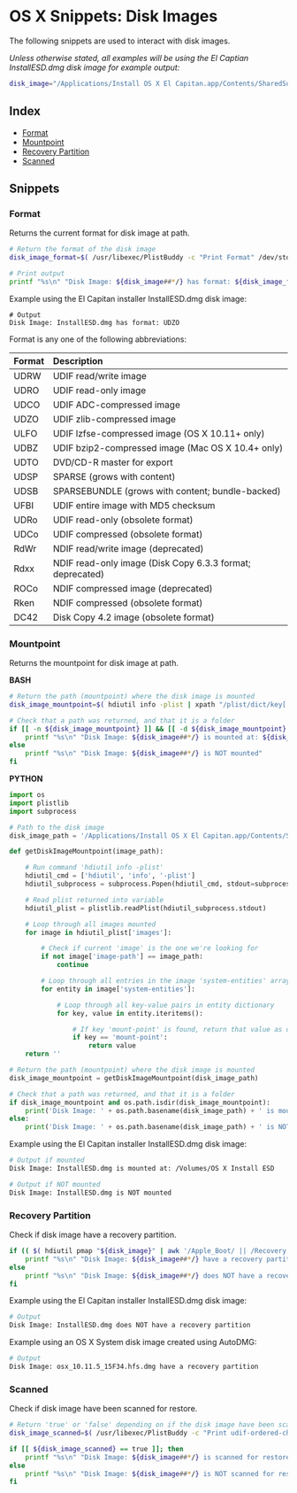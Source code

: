 # OS X Snippets: Disk Images 

The following snippets are used to interact with disk images.

_Unless otherwise stated, all examples will be using the El Captian InstallESD.dmg disk image for example output:_

```bash
disk_image="/Applications/Install OS X El Capitan.app/Contents/SharedSupport/InstallESD.dmg"
```

## Index

* [Format](https://github.com/erikberglund/Scripts/blob/master/snippets/osx_diskimages.md#format)
* [Mountpoint](https://github.com/erikberglund/Scripts/blob/master/snippets/osx_diskimages.md#mountpoint)
* [Recovery Partition](https://github.com/erikberglund/Scripts/blob/master/snippets/osx_diskimages.md#recovery-partition)
* [Scanned](https://github.com/erikberglund/Scripts/blob/master/snippets/osx_diskimages.md#scanned)

## Snippets

### Format

Returns the current format for disk image at path.

```bash
# Return the format of the disk image
disk_image_format=$( /usr/libexec/PlistBuddy -c "Print Format" /dev/stdin <<< $( hdiutil imageinfo "${disk_image}" -plist ) )

# Print output
printf "%s\n" "Disk Image: ${disk_image##*/} has format: ${disk_image_format}"
```

Example using the El Capitan installer InstallESD.dmg disk image:

```
# Output
Disk Image: InstallESD.dmg has format: UDZO
```

Format is any one of the following abbreviations:

| Format | Description           |
|:-------|:----------------------|
| UDRW   | UDIF read/write image |
| UDRO   | UDIF read-only image |
| UDCO   | UDIF ADC-compressed image |
| UDZO   | UDIF zlib-compressed image |
| ULFO   | UDIF lzfse-compressed image (OS X 10.11+ only) |
| UDBZ   | UDIF bzip2-compressed image (Mac OS X 10.4+ only) |
| UDTO   | DVD/CD-R master for export |
| UDSP   | SPARSE (grows with content) |
| UDSB   | SPARSEBUNDLE (grows with content; bundle-backed) |
| UFBI   | UDIF entire image with MD5 checksum |
| UDRo   | UDIF read-only (obsolete format) |
| UDCo   | UDIF compressed (obsolete format) |
| RdWr   | NDIF read/write image (deprecated) |
| Rdxx   | NDIF read-only image (Disk Copy 6.3.3 format; deprecated) |
| ROCo   | NDIF compressed image (deprecated) |
| Rken   | NDIF compressed (obsolete format) |
| DC42   | Disk Copy 4.2 image (obsolete format) |

### Mountpoint

Returns the mountpoint for disk image at path.

**BASH**
```bash
# Return the path (mountpoint) where the disk image is mounted
disk_image_mountpoint=$( hdiutil info -plist | xpath "/plist/dict/key[.='images']/following-sibling::array/dict/key[.='image-path']/following-sibling::string[1][contains(., \"${disk_image}\")]/../key[.='system-entities']/following-sibling::array/dict/key[.='mount-point']/following-sibling::string/text()" 2>/dev/null )

# Check that a path was returned, and that it is a folder
if [[ -n ${disk_image_mountpoint} ]] && [[ -d ${disk_image_mountpoint} ]]; then
    printf "%s\n" "Disk Image: ${disk_image##*/} is mounted at: ${disk_image_mountpoint}"
else
    printf "%s\n" "Disk Image: ${disk_image##*/} is NOT mounted"
fi
```

**PYTHON**
```python
import os
import plistlib
import subprocess

# Path to the disk image
disk_image_path = '/Applications/Install OS X El Capitan.app/Contents/SharedSupport/InstallESD.dmg'

def getDiskImageMountpoint(image_path):

	# Run command 'hdiutil info -plist'
	hdiutil_cmd = ['hdiutil', 'info', '-plist']
	hdiutil_subprocess = subprocess.Popen(hdiutil_cmd, stdout=subprocess.PIPE)

	# Read plist returned into variable
	hdiutil_plist = plistlib.readPlist(hdiutil_subprocess.stdout)

	# Loop through all images mounted
	for image in hdiutil_plist['images']:

		# Check if current 'image' is the one we're looking for
		if not image['image-path'] == image_path:
			continue

		# Loop through all entries in the image 'system-entities' array
		for entity in image['system-entities']:

			# Loop through all key-value pairs in entity dictionary
			for key, value in entity.iteritems():

				# If key 'mount-point' is found, return that value as disk image mountpoint
				if key == 'mount-point':
					return value
	return ''

# Return the path (mountpoint) where the disk image is mounted
disk_image_mountpoint = getDiskImageMountpoint(disk_image_path)

# Check that a path was returned, and that it is a folder
if disk_image_mountpoint and os.path.isdir(disk_image_mountpoint):
	print('Disk Image: ' + os.path.basename(disk_image_path) + ' is mounted at: ' + disk_image_mountpoint)
else:
	print('Disk Image: ' + os.path.basename(disk_image_path) + ' is NOT mounted')
```

Example using the El Capitan installer InstallESD.dmg disk image:

```bash
# Output if mounted
Disk Image: InstallESD.dmg is mounted at: /Volumes/OS X Install ESD

# Output if NOT mounted
Disk Image: InstallESD.dmg is NOT mounted
```

### Recovery Partition

Check if disk image have a recovery partition.

```bash
if (( $( hdiutil pmap "${disk_image}" | awk '/Apple_Boot/ || /Recovery HD/ { print 1 }' ) )); then
    printf "%s\n" "Disk Image: ${disk_image##*/} have a recovery partition"
else
    printf "%s\n" "Disk Image: ${disk_image##*/} does NOT have a recovery partition"
fi
```

Example using the El Capitan installer InstallESD.dmg disk image:

```bash
# Output
Disk Image: InstallESD.dmg does NOT have a recovery partition
```

Example using an OS X System disk image created using AutoDMG:

```bash
# Output
Disk Image: osx_10.11.5_15F34.hfs.dmg have a recovery partition
```
### Scanned

Check if disk image have been scanned for restore.

```bash
# Return 'true' or 'false' depending on if the disk image have been scanned for restore
disk_image_scanned=$( /usr/libexec/PlistBuddy -c "Print udif-ordered-chunks" /dev/stdin <<< $( hdiutil imageinfo "${disk_image}" -plist ) )

if [[ ${disk_image_scanned} == true ]]; then
    printf "%s\n" "Disk Image: ${disk_image##*/} is scanned for restore"
else
    printf "%s\n" "Disk Image: ${disk_image##*/} is NOT scanned for restore"
fi
```
